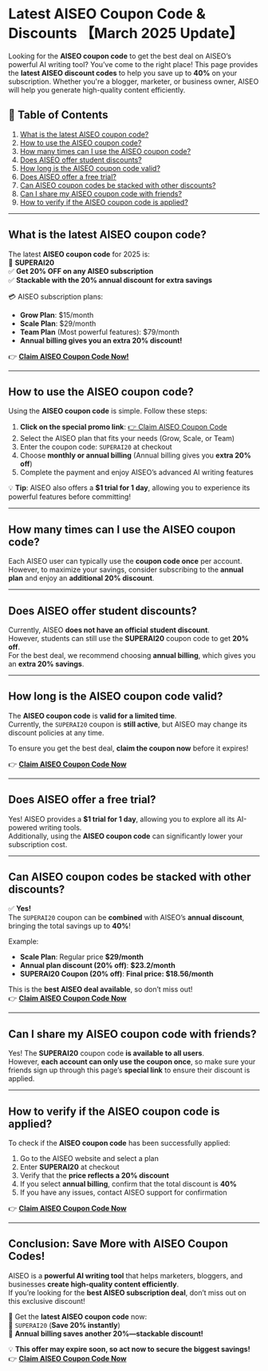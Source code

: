 # Latest AISEO Coupon Code & Discounts 【March 2025 Update】

Looking for the **AISEO coupon code** to get the best deal on AISEO’s powerful AI writing tool? You’ve come to the right place! This page provides the **latest AISEO discount codes** to help you save up to **40%** on your subscription. Whether you're a blogger, marketer, or business owner, AISEO will help you generate high-quality content efficiently.

## 📌 Table of Contents
1. [What is the latest AISEO coupon code?](#what-is-the-latest-aiseo-coupon-code)
2. [How to use the AISEO coupon code?](#how-to-use-the-aiseo-coupon-code)
3. [How many times can I use the AISEO coupon code?](#how-many-times-can-i-use-the-aiseo-coupon-code)
4. [Does AISEO offer student discounts?](#does-aiseo-offer-student-discounts)
5. [How long is the AISEO coupon code valid?](#how-long-is-the-aiseo-coupon-code-valid)
6. [Does AISEO offer a free trial?](#does-aiseo-offer-a-free-trial)
7. [Can AISEO coupon codes be stacked with other discounts?](#can-aiseo-coupon-codes-be-stacked-with-other-discounts)
8. [Can I share my AISEO coupon code with friends?](#can-i-share-my-aiseo-coupon-code-with-friends)
9. [How to verify if the AISEO coupon code is applied?](#how-to-verify-if-the-aiseo-coupon-code-is-applied)

---

## What is the latest AISEO coupon code?
The latest **AISEO coupon code** for 2025 is:  
🎁 **SUPERAI20**  
✅ **Get 20% OFF on any AISEO subscription**  
✅ **Stackable with the 20% annual discount for extra savings**  

💳 AISEO subscription plans:
- **Grow Plan**: $15/month  
- **Scale Plan**: $29/month  
- **Team Plan** (Most powerful features): $79/month  
- **Annual billing gives you an extra 20% discount!**  

👉 **[Claim AISEO Coupon Code Now!](https://bit.ly/3DVxCfx)**

---

## How to use the AISEO coupon code?
Using the **AISEO coupon code** is simple. Follow these steps:
1. **Click on the special promo link**: [👉 Claim AISEO Coupon Code](https://bit.ly/3DVxCfx)
2. Select the AISEO plan that fits your needs (Grow, Scale, or Team)
3. Enter the coupon code: `SUPERAI20` at checkout
4. Choose **monthly or annual billing** (Annual billing gives you **extra 20% off**)
5. Complete the payment and enjoy AISEO’s advanced AI writing features

💡 **Tip**: AISEO also offers a **$1 trial for 1 day**, allowing you to experience its powerful features before committing!

---

## How many times can I use the AISEO coupon code?
Each AISEO user can typically use the **coupon code once** per account. However, to maximize your savings, consider subscribing to the **annual plan** and enjoy an **additional 20% discount**.

---

## Does AISEO offer student discounts?
Currently, AISEO **does not have an official student discount**.  
However, students can still use the **SUPERAI20** coupon code to get **20% off**.  
For the best deal, we recommend choosing **annual billing**, which gives you an **extra 20% savings**.

---

## How long is the AISEO coupon code valid?
The **AISEO coupon code** is **valid for a limited time**.  
Currently, the `SUPERAI20` coupon is **still active**, but AISEO may change its discount policies at any time.  

To ensure you get the best deal, **claim the coupon now** before it expires!

👉 **[Claim AISEO Coupon Code Now](https://bit.ly/3DVxCfx)**

---

## Does AISEO offer a free trial?
Yes! AISEO provides a **$1 trial for 1 day**, allowing you to explore all its AI-powered writing tools.  
Additionally, using the **AISEO coupon code** can significantly lower your subscription cost.

---

## Can AISEO coupon codes be stacked with other discounts?
✅ **Yes!**  
The `SUPERAI20` coupon can be **combined** with AISEO’s **annual discount**, bringing the total savings up to **40%**!  

Example:
- **Scale Plan**: Regular price **$29/month**
- **Annual plan discount (20% off)**: **$23.2/month**
- **SUPERAI20 Coupon (20% off)**: **Final price: $18.56/month**  

This is the **best AISEO deal available**, so don’t miss out!  
👉 **[Claim AISEO Coupon Code Now](https://bit.ly/3DVxCfx)**

---

## Can I share my AISEO coupon code with friends?
Yes! The **SUPERAI20** coupon code **is available to all users**.  
However, **each account can only use the coupon once**, so make sure your friends sign up through this page’s **special link** to ensure their discount is applied.

---

## How to verify if the AISEO coupon code is applied?
To check if the **AISEO coupon code** has been successfully applied:
1. Go to the AISEO website and select a plan
2. Enter **SUPERAI20** at checkout
3. Verify that the **price reflects a 20% discount**
4. If you select **annual billing**, confirm that the total discount is **40%**
5. If you have any issues, contact AISEO support for confirmation

👉 **[Claim AISEO Coupon Code Now](https://bit.ly/3DVxCfx)**

---

## Conclusion: Save More with AISEO Coupon Codes!
AISEO is a **powerful AI writing tool** that helps marketers, bloggers, and businesses **create high-quality content efficiently**.  
If you’re looking for the **best AISEO subscription deal**, don’t miss out on this exclusive discount!

🔹 Get the **latest AISEO coupon code** now:  
🎁 `SUPERAI20` (**Save 20% instantly**)  
🎁 **Annual billing saves another 20%—stackable discount!**  

💡 **This offer may expire soon, so act now to secure the biggest savings!**  
👉 **[Claim AISEO Coupon Code Now](https://bit.ly/3DVxCfx)**
